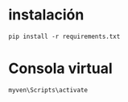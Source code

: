 # instalación

```
pip install -r requirements.txt

```
# Consola virtual

```
myven\Scripts\activate

```

